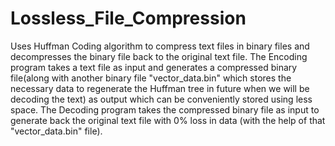 # Lossless_File_Compression
Uses Huffman Coding algorithm to compress text files in binary files and decompresses the binary file back to the original text file.
The Encoding program takes a text file as input and generates a compressed binary file(along with another binary file "vector_data.bin" which stores the necessary data to regenerate the Huffman tree in future when we will be decoding the text) as output which can be conveniently stored using less space.
The Decoding program takes the compressed binary file as input to generate back the original text file with 0% loss in data (with the help of that "vector_data.bin" file).

